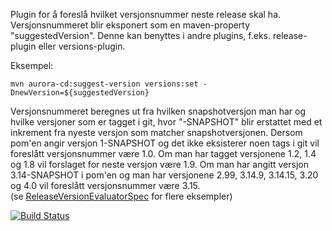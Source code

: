 Plugin for å foreslå hvilket versjonsnummer neste release skal ha. Versjonsnummeret blir eksponert som en maven-property "suggestedVersion".
Denne kan benyttes i andre plugins, f.eks. release-plugin eller versions-plugin.

Eksempel:

	mvn aurora-cd:suggest-version versions:set -DnewVersion=${suggestedVersion}

Versjonsnummeret beregnes ut fra hvilken snapshotversjon man har og hvilke versjoner som er tagget i git, hvor "-SNAPSHOT" blir erstattet med et inkrement fra nyeste versjon som matcher snapshotversjonen.
Dersom pom'en angir versjon 1-SNAPSHOT og det ikke eksisterer noen tags i git vil foreslått versjonsnummer være 1.0. Om man har tagget versjonene 1.2, 1.4 og 1.8 vil forslaget for neste versjon være 1.9.
Om man har angitt versjon 3.14-SNAPSHOT i pom'en og man har versjonene 2.99, 3.14.9, 3.14.15, 3.20 og 4.0 vil foreslått versjonsnummer være 3.15.  
(se [ReleaseVersionEvaluatorSpec](src/test/groovy/ske/maven/plugins/findnextversionnumber/ReleaseVersionEvaluatorSpec.groovy) for flere eksempler)

[![Build Status](http://uil0folk-bygg-master01:8080/buildStatus/icon?job=continuous-delivery-maven-plugin&style=plastic)](http://uil0folk-bygg-master01:8080/job/continuous-delivery-maven-plugin)